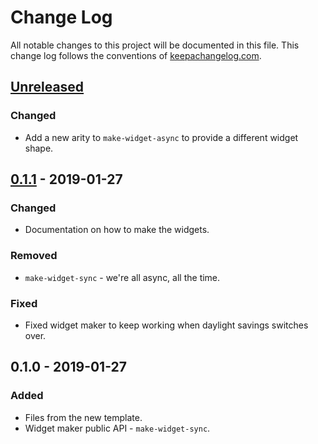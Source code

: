 # Change Log
All notable changes to this project will be documented in this file. This change log follows the conventions of [keepachangelog.com](http://keepachangelog.com/).

## [Unreleased]
### Changed
- Add a new arity to `make-widget-async` to provide a different widget shape.

## [0.1.1] - 2019-01-27
### Changed
- Documentation on how to make the widgets.

### Removed
- `make-widget-sync` - we're all async, all the time.

### Fixed
- Fixed widget maker to keep working when daylight savings switches over.

## 0.1.0 - 2019-01-27
### Added
- Files from the new template.
- Widget maker public API - `make-widget-sync`.

[Unreleased]: https://github.com/your-name/engine-clojure/compare/0.1.1...HEAD
[0.1.1]: https://github.com/your-name/engine-clojure/compare/0.1.0...0.1.1
